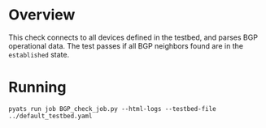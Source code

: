 # Overview

This check connects to all devices defined in the testbed, and parses BGP operational data.  The test passes if all BGP neighbors found are in the `established` state. 

# Running

```
pyats run job BGP_check_job.py --html-logs --testbed-file ../default_testbed.yaml
```
